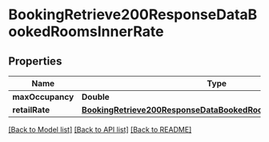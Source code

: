 # BookingRetrieve200ResponseDataBookedRoomsInnerRate

## Properties
Name | Type | Description | Notes
------------ | ------------- | ------------- | -------------
**maxOccupancy** | **Double** |  | [optional] 
**retailRate** | [**BookingRetrieve200ResponseDataBookedRoomsInnerRateRetailRate**](BookingRetrieve200ResponseDataBookedRoomsInnerRateRetailRate.md) |  | [optional] 

[[Back to Model list]](../README.md#documentation-for-models) [[Back to API list]](../README.md#documentation-for-api-endpoints) [[Back to README]](../README.md)


